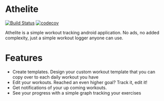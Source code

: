 # Athelite

[![Build Status](https://travis-ci.org/james-woo/athelite.svg?branch=master)](https://travis-ci.org/james-woo/athelite)  [![codecov](https://codecov.io/gh/james-woo/athelite/branch/master/graph/badge.svg)](https://codecov.io/gh/james-woo/athelite)


Athelite is a simple workout tracking android application. No ads, no added complexity, just a simple workout logger anyone can use.

# Features
- Create templates. Design your custom workout template that you can copy over to each daily workout you have
- Edit your workouts. Reached an even higher goal? Track it, edit it!
- Get notifications of your up coming workouts.
- See your progress with a simple graph tracking your exercises
